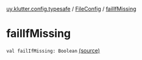 [uy.klutter.config.typesafe](../index.md) / [FileConfig](index.md) / [failIfMissing](.)


# failIfMissing

`val failIfMissing: Boolean` [(source)](https://github.com/kohesive/klutter/blob/master/config-typesafe-jdk6/src/main/kotlin/uy/klutter/config/typesafe/ConfigLoading.kt#L136)


